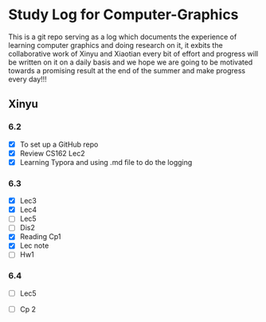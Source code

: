 # Study Log for Computer-Graphics

This is a git repo serving as a log which documents the experience of learning computer graphics and doing research on it, it exbits the collaborative work of Xinyu and Xiaotian every bit of effort and progress will be written on it on a daily basis and we hope we are going to be motivated towards a promising result at the end of the summer and make progress every day!!!

 

## Xinyu

### 6.2

- [x] To set up a GitHub repo
- [x] Review CS162 Lec2
- [x] Learning Typora and using .md file to do the logging

### 6.3

- [x] Lec3
- [x] Lec4
- [ ] Lec5
- [ ] Dis2
- [x] Reading Cp1
- [x] Lec note
- [ ] Hw1

### 6.4

- [ ] Lec5
- [ ] Cp 2














